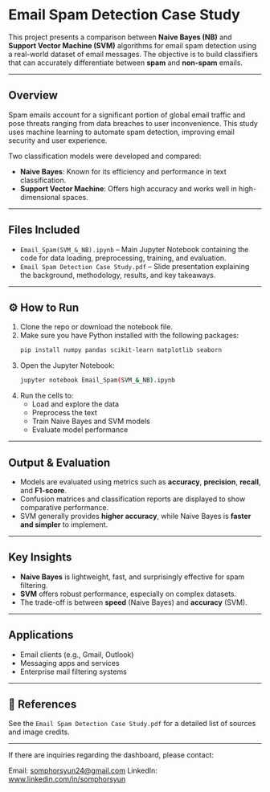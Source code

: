 # Email Spam Detection Case Study

This project presents a comparison between **Naive Bayes (NB)** and **Support Vector Machine (SVM)** algorithms for email spam detection using a real-world dataset of email messages. The objective is to build classifiers that can accurately differentiate between **spam** and **non-spam** emails.

---

## Overview

Spam emails account for a significant portion of global email traffic and pose threats ranging from data breaches to user inconvenience. This study uses machine learning to automate spam detection, improving email security and user experience.

Two classification models were developed and compared:
- **Naive Bayes**: Known for its efficiency and performance in text classification.
- **Support Vector Machine**: Offers high accuracy and works well in high-dimensional spaces.

---

## Files Included

- `Email_Spam(SVM_&_NB).ipynb` – Main Jupyter Notebook containing the code for data loading, preprocessing, training, and evaluation.
- `Email Spam Detection Case Study.pdf` – Slide presentation explaining the background, methodology, results, and key takeaways.

---

## ⚙️ How to Run

1. Clone the repo or download the notebook file.
2. Make sure you have Python installed with the following packages:
   ```bash
   pip install numpy pandas scikit-learn matplotlib seaborn
   ```
3. Open the Jupyter Notebook:
   ```bash
   jupyter notebook Email_Spam(SVM_&_NB).ipynb
   ```
4. Run the cells to:
   - Load and explore the data
   - Preprocess the text
   - Train Naive Bayes and SVM models
   - Evaluate model performance

---

## Output & Evaluation

- Models are evaluated using metrics such as **accuracy**, **precision**, **recall**, and **F1-score**.
- Confusion matrices and classification reports are displayed to show comparative performance.
- SVM generally provides **higher accuracy**, while Naive Bayes is **faster and simpler** to implement.

---

## Key Insights

- **Naive Bayes** is lightweight, fast, and surprisingly effective for spam filtering.
- **SVM** offers robust performance, especially on complex datasets.
- The trade-off is between **speed** (Naive Bayes) and **accuracy** (SVM).

---

## Applications

- Email clients (e.g., Gmail, Outlook)
- Messaging apps and services
- Enterprise mail filtering systems

---

## 🧾 References
See the `Email Spam Detection Case Study.pdf` for a detailed list of sources and image credits.

---
If there are inquiries regarding the dashboard, please contact:

Email: somphorsyun24@gmail.com
LinkedIn: www.linkedin.com/in/somphorsyun
